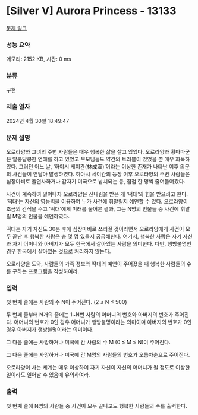 # [Silver V] Aurora Princess - 13133 

[문제 링크](https://www.acmicpc.net/problem/13133) 

### 성능 요약

메모리: 2152 KB, 시간: 0 ms

### 분류

구현

### 제출 일자

2024년 4월 30일 18:49:47

### 문제 설명

<p>오로라양와 그녀의 주변 사람들은 매우 행복한 삶을 살고 있었다. 오로라양과 황마마군은 알콩달콩한 연애를 하고 있었고 부모님들도 약간의 트러블이 있었을 뿐 매우 화목하였다. 그러던 어느 날, ‘하야시 세이칸(林成漢)’이라는 이상한 존재가 나타난 이후 의문의 사건들이 연달아 발생하였다. 하야시 세이칸의 등장 이후 오로라양의 주변 사람들은 심장마비로 돌연사하거나 갑자기 미국으로 납치되는 등, 점점 한 명씩 줄어들어갔다.</p>

<p>사건이 계속하여 일어나자 오로라양은 신내림을 받은 개 ‘떡대’의 힘을 받으려고 한다. ‘떡대’는 자신의 영능력을 이용하여 누가 사건에 휘말릴지 예언할 수 있다. 오로라양이 조금의 간식을 주고 ‘떡대’에게 미래를 물어본 결과, 그는 N명의 인물들 중 사건에 휘말릴 M명의 인물을 예언하였다.</p>

<p>떡대는 자기 자신도 30분 후에 심장마비로 쓰러질 것이라면서 오로라양에게 사건이 모두 끝난 후 행복한 사람은 총 몇 명 있을지 궁금해한다. 여기서, 행복한 사람은 자기 자신과 자기 어머니와 아버지가 모두 한국에서 살아있는 사람을 의미한다. 다만, 행방불명인 경우 한국에서 살아있는 것으로 처리하지 않는다.</p>

<p>오로라양을 도와, 사람들의 가족 정보와 떡대의 예언이 주어졌을 때 행복한 사람들의 수를 구하는 프로그램을 작성하여라.</p>

### 입력 

 <p>첫 번째 줄에는 사람의 수 N이 주어진다. (2 ≤ N ≤ 500)</p>

<p>두 번째 줄부터 N개의 줄에는 1~N번 사람의 어머니의 번호와 아버지의 번호가 주어진다. 어머니의 번호가 0인 경우 어머니가 행방불명이라는 의미이며 아버지의 번호가 0인 경우 아버지가 행방불명이라는 의미이다.</p>

<p>그 다음 줄에는 사망하거나 미국에 간 사람의 수 M (0 ≤ M ≤ N)이 주어진다.</p>

<p>그 다음 줄에는 사망하거나 미국에 간 M명의 사람들의 번호가 오름차순으로 주어진다.</p>

<p>오로라양이 사는 세계는 매우 이상하여 자기 자신이 자신의 어머니가 될 정도로 이상한 일이라도 일어날 수 있음에 유의하여라.</p>

<p> </p>

### 출력 

 <p>첫 번째 줄에 N명의 사람들 중 사건이 모두 끝나고도 행복한 사람들의 수를 출력한다.</p>

